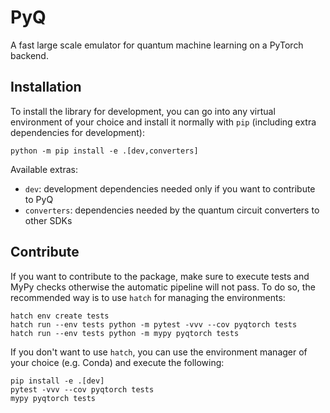 # PyQ

A fast large scale emulator for quantum machine learning on a PyTorch backend.


## Installation

To install the library for development, you can go into any virtual environment of your
choice and install it normally with `pip` (including extra dependencies for development):

```
python -m pip install -e .[dev,converters]
```

Available extras:

* `dev`: development dependencies needed only if you want to contribute to PyQ
* `converters`: dependencies needed by the quantum circuit converters to other SDKs


## Contribute

If you want to contribute to the package, make sure to execute tests and MyPy checks
otherwise the automatic pipeline will not pass. To do so, the recommended way is
to use `hatch` for managing the environments:

```shell
hatch env create tests
hatch run --env tests python -m pytest -vvv --cov pyqtorch tests
hatch run --env tests python -m mypy pyqtorch tests
```

If you don't want to use `hatch`, you can use the environment manager of your choice (e.g. Conda) and execute
the following:

```shell
pip install -e .[dev]
pytest -vvv --cov pyqtorch tests
mypy pyqtorch tests
```
